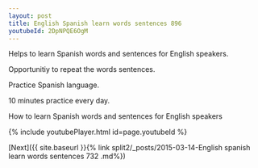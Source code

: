 ```yaml
---
layout: post
title: English Spanish learn words sentences 896 
youtubeId: 2DpNPQE6OgM
---
```

 
 
Helps to learn Spanish words and sentences for English speakers.

Opportunitiy to repeat the words sentences. 

Practice Spanish language. 
 
10 minutes practice every day. 
 
How to learn Spanish words and sentences for English speakers 
 
{% include youtubePlayer.html id=page.youtubeId %}
 
 
[Next]({{ site.baseurl }}{% link  split2/_posts/2015-03-14-English spanish learn words sentences 732 .md%})
 
